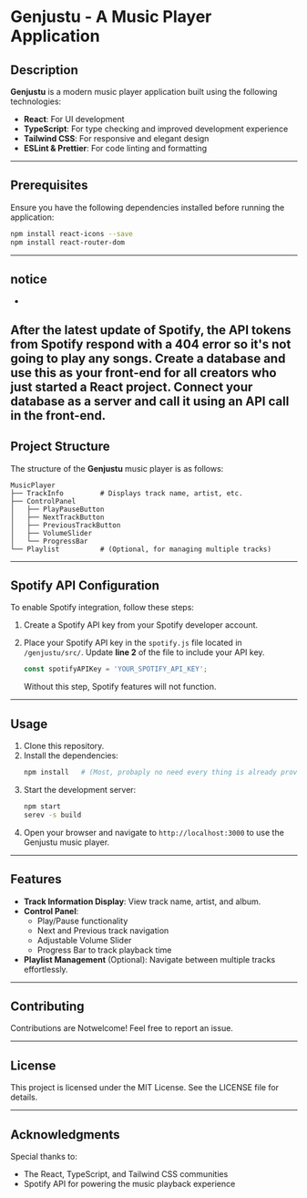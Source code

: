 # Genjustu - A Music Player Application

## Description
**Genjustu** is a modern music player application built using the following technologies:
- **React**: For UI development
- **TypeScript**: For type checking and improved development experience
- **Tailwind CSS**: For responsive and elegant design
- **ESLint & Prettier**: For code linting and formatting

---

## Prerequisites
Ensure you have the following dependencies installed before running the application:


```bash
npm install react-icons --save
npm install react-router-dom
```

---

## notice
-
After the latest update of Spotify, the API tokens from Spotify respond with a 404 error so it's not going to play any songs. Create a database and use this as your front-end for all creators who just started a React project. Connect your database as a server and call it using an API call in the front-end. 
---

## Project Structure
The structure of the **Genjustu** music player is as follows:

```
MusicPlayer
├── TrackInfo         # Displays track name, artist, etc.
├── ControlPanel
│   ├── PlayPauseButton
│   ├── NextTrackButton
│   ├── PreviousTrackButton
│   ├── VolumeSlider
│   └── ProgressBar
└── Playlist          # (Optional, for managing multiple tracks)
```

---

## Spotify API Configuration
To enable Spotify integration, follow these steps:
1. Create a Spotify API key from your Spotify developer account.
2. Place your Spotify API key in the `spotify.js` file located in `/genjustu/src/`. Update **line 2** of the file to include your API key.
   
   ```javascript
   const spotifyAPIKey = 'YOUR_SPOTIFY_API_KEY';
   ```
   
   Without this step, Spotify features will not function.

---

## Usage
1. Clone this repository.
2. Install the dependencies:
   ```bash
   npm install   # (Most, probaply no need every thing is already provided)
   ```
3. Start the development server:
   ```bash
   npm start
   serev -s build
   ```
4. Open your browser and navigate to `http://localhost:3000` to use the Genjustu music player.

---

## Features
- **Track Information Display**: View track name, artist, and album.
- **Control Panel**:
  - Play/Pause functionality
  - Next and Previous track navigation
  - Adjustable Volume Slider
  - Progress Bar to track playback time
- **Playlist Management** (Optional): Navigate between multiple tracks effortlessly.

---

## Contributing
Contributions are Notwelcome! Feel free to report an issue.

---

## License
This project is licensed under the MIT License. See the LICENSE file for details.

---

## Acknowledgments
Special thanks to:
- The React, TypeScript, and Tailwind CSS communities
- Spotify API for powering the music playback experience
